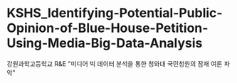 # KSHS_Identifying-Potential-Public-Opinion-of-Blue-House-Petition-Using-Media-Big-Data-Analysis
강원과학고등학교 R&amp;E "미디어 빅 데이터 분석을 통한 청와대 국민청원의 잠재 여론 파악"
